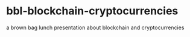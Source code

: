 # bbl-blockchain-cryptocurrencies
a brown bag lunch presentation about blockchain and cryptocurrencies

